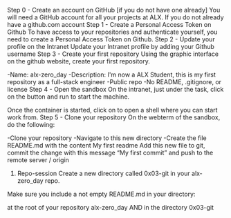 Step 0 - Create an account on GitHub [if you do not have one already]
You will need a GitHub account for all your projects at ALX. If you do not already have a github.com account
Step 1 - Create a Personal Access Token on Github
To have access to your repositories and authenticate yourself, you need to create a Personal Access Token on Github.
Step 2 - Update your profile on the Intranet Update your Intranet profile by adding your Github username
Step 3 - Create your first repository
Using the graphic interface on the github website, create your first repository.

-Name: alx-zero_day
-Description: I'm now a ALX Student, this is my first repository as a full-stack engineer
-Public repo
-No README, .gitignore, or license 
Step 4 - Open the sandbox
On the intranet, just under the task, click on the button  and run to start the machine.

Once the container is started, click on  to open a shell where you can start work from.
Step 5 - Clone your repository
On the webterm of the sandbox, do the following:

-Clone your repository
-Navigate to this new directory
-Create the file README.md with the content My first readme
Add this new file to git, commit the change with this message “My first commit” and push to the remote server / origin
1) Repo-session
Create a new directory called 0x03-git in your alx-zero_day repo.

Make sure you include a not empty README.md in your directory:

at the root of your repository alx-zero_day
AND in the directory 0x03-git
